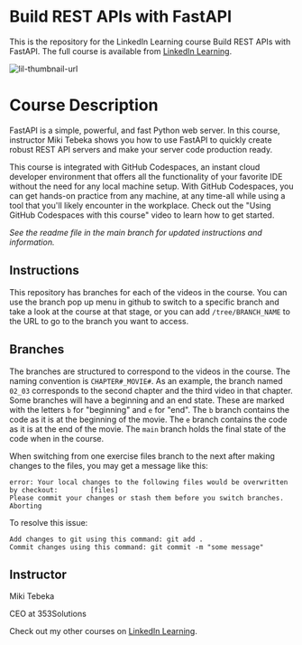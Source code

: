 # Build REST APIs with FastAPI
This is the repository for the LinkedIn Learning course Build REST APIs with FastAPI. The full course is available from [LinkedIn Learning][lil-course-url].

![lil-thumbnail-url]

# Course Description

<p>FastAPI is a simple, powerful, and fast Python web server. In this course, instructor Miki Tebeka shows you how to use FastAPI to quickly create robust REST API servers and make your server code production ready.</p><p>This course is integrated with GitHub Codespaces, an instant cloud developer environment that offers all the functionality of your favorite IDE without the need for any local machine setup. With GitHub Codespaces, you can get hands-on practice from any machine, at any time-all while using a tool that you'll likely encounter in the workplace. Check out the "Using GitHub Codespaces with this course" video to learn how to get started.</p>

_See the readme file in the main branch for updated instructions and information._
## Instructions
This repository has branches for each of the videos in the course. You can use the branch pop up menu in github to switch to a specific branch and take a look at the course at that stage, or you can add `/tree/BRANCH_NAME` to the URL to go to the branch you want to access.

## Branches
The branches are structured to correspond to the videos in the course. The naming convention is `CHAPTER#_MOVIE#`. As an example, the branch named `02_03` corresponds to the second chapter and the third video in that chapter. 
Some branches will have a beginning and an end state. These are marked with the letters `b` for "beginning" and `e` for "end". The `b` branch contains the code as it is at the beginning of the movie. The `e` branch contains the code as it is at the end of the movie. The `main` branch holds the final state of the code when in the course.

When switching from one exercise files branch to the next after making changes to the files, you may get a message like this:

    error: Your local changes to the following files would be overwritten by checkout:        [files]
    Please commit your changes or stash them before you switch branches.
    Aborting

To resolve this issue:
	
    Add changes to git using this command: git add .
	Commit changes using this command: git commit -m "some message"

## Instructor

Miki Tebeka

CEO at 353Solutions
               

Check out my other courses on [LinkedIn Learning](https://www.linkedin.com/learning/instructors/miki-tebeka?u=104).

[0]: # (Replace these placeholder URLs with actual course URLs)

[lil-course-url]: https://www.linkedin.com/learning/build-rest-apis-with-fastapi/
[lil-thumbnail-url]: https://media.licdn.com/dms/image/v2/D4E0DAQH8iUEWtcs3wQ/learning-public-crop_675_1200/learning-public-crop_675_1200/0/1732641919441?e=2147483647&v=beta&t=PdAovpobCAvdKYFJANYFrgNmWHMhtXC1h7xLHXeaYjw

